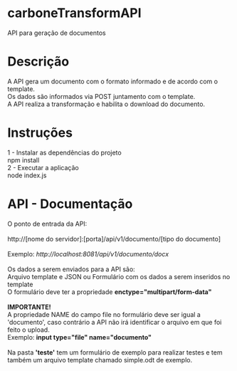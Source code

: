 # carboneTransformAPI
API para geração de documentos

# Descrição
A API gera um documento com o formato informado e de acordo com o template. 
<br> Os dados são informados via POST juntamento com o template.
<br> A API realiza a transformação e habilita o download do documento.

# Instruções
1 - Instalar as dependências do projeto
<br> npm install
<br> 2 - Executar a aplicação
<br> node index.js

# API - Documentação
O ponto de entrada da API:
<br>
<br> http://[nome do servidor]:[porta]/api/v1/documento/[tipo do documento]
<br>
<br> Exemplo: <span style="font-style:italic"> http://localhost:8081/api/v1/documento/docx </span>
<br>
<br> Os dados a serem enviados para a API são:
<br> Arquivo template e JSON ou Formulário com os dados a serem inseridos no template
<br> O formulário deve ter a propriedade <b>enctype="multipart/form-data"</b>
<br>
<br> <b> IMPORTANTE! </b>
<br> A propriedade NAME do campo file no formulário deve ser igual a 'documento', caso contrário a API não irá identificar o arquivo em que foi feito o upload. 
<br> Exemplo:  <b> input type="file" name="documento" </b>
<br>
<br> Na pasta <b>'teste'</b> tem um formulário de exemplo para realizar testes e tem também um arquivo template chamado simple.odt de exemplo.